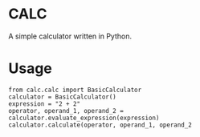 # CALC

A simple calculator written in Python.

# Usage

    from calc.calc import BasicCalculator
    calculator = BasicCalculator()
    expression = "2 + 2"
    operator, operand_1, operand_2 = calculator.evaluate_expression(expression)
    calculator.calculate(operator, operand_1, operand_2

